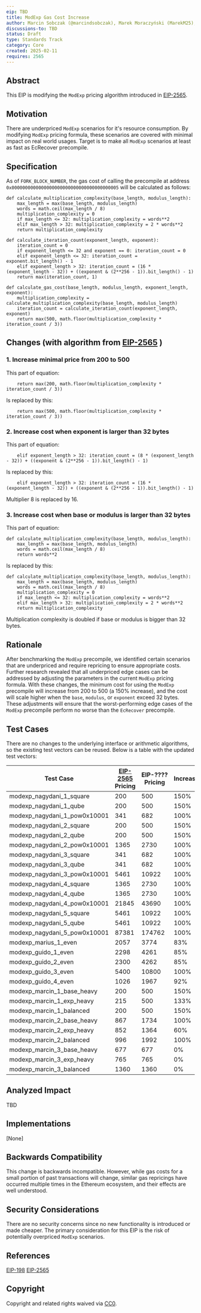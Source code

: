 ```yaml
---
eip: TBD
title: ModExp Gas Cost Increase
author: Marcin Sobczak (@marcindsobczak), Marek Moraczyński (MarekM25), Marcos Maceo (@stdevMac)
discussions-to: TBD
status: Draft
type: Standards Track
category: Core
created: 2025-02-11
requires: 2565
---
```


## Abstract
This EIP is modifying the `ModExp` pricing algorithm introduced in [EIP-2565](./eip-2565.md).

## Motivation
There are underpriced `ModExp` scenarios for it's resource consumption. By modifying `ModExp` pricing formula, these scenarios are covered with minimal impact on real world usages. Target is to make all `ModExp` scenarios at least as fast as EcRecover precompile.

## Specification
As of `FORK_BLOCK_NUMBER`, the gas cost of calling the precompile at address `0x0000000000000000000000000000000000000005` will be calculated as follows:
```
def calculate_multiplication_complexity(base_length, modulus_length):
    max_length = max(base_length, modulus_length)
    words = math.ceil(max_length / 8)
    multiplication_complexity = 0
    if max_length <= 32: multiplication_complexity = words**2
    elif max_length > 32: multiplication_complexity = 2 * words**2
    return multiplication_complexity

def calculate_iteration_count(exponent_length, exponent):
    iteration_count = 0
    if exponent_length <= 32 and exponent == 0: iteration_count = 0
    elif exponent_length <= 32: iteration_count = exponent.bit_length() - 1
    elif exponent_length > 32: iteration_count = (16 * (exponent_length - 32)) + ((exponent & (2**256 - 1)).bit_length() - 1)
    return max(iteration_count, 1)

def calculate_gas_cost(base_length, modulus_length, exponent_length, exponent):
    multiplication_complexity = calculate_multiplication_complexity(base_length, modulus_length)
    iteration_count = calculate_iteration_count(exponent_length, exponent)
    return max(500, math.floor(multiplication_complexity * iteration_count / 3))
```

## Changes (with algorithm from [EIP-2565](./eip-2565.md) )
### 1. Increase minimal price from 200 to 500
This part of equation:
```
    return max(200, math.floor(multiplication_complexity * iteration_count / 3))
```
Is replaced by this:
```
    return max(500, math.floor(multiplication_complexity * iteration_count / 3))
```

### 2. Increase cost when exponent is larger than 32 bytes
This part of equation:
```
    elif exponent_length > 32: iteration_count = (8 * (exponent_length - 32)) + ((exponent & (2**256 - 1)).bit_length() - 1)
```
Is replaced by this:
```
    elif exponent_length > 32: iteration_count = (16 * (exponent_length - 32)) + ((exponent & (2**256 - 1)).bit_length() - 1)
```
Multiplier 8 is replaced by 16.

### 3. Increase cost when base or modulus is larger than 32 bytes
This part of equation:
```
def calculate_multiplication_complexity(base_length, modulus_length):
    max_length = max(base_length, modulus_length)
    words = math.ceil(max_length / 8)
    return words**2
```
Is replaced by this:
```
def calculate_multiplication_complexity(base_length, modulus_length):
    max_length = max(base_length, modulus_length)
    words = math.ceil(max_length / 8)
    multiplication_complexity = 0
    if max_length <= 32: multiplication_complexity = words**2
    elif max_length > 32: multiplication_complexity = 2 * words**2
    return multiplication_complexity
```
Multiplication complexity is doubled if base or modulus is bigger than 32 bytes.

## Rationale
After benchmarking the `ModExp` precompile, we identified certain scenarios that are underpriced and require repricing to ensure appropriate costs. Further research revealed that all underpriced edge cases can be addressed by adjusting the parameters in the current `ModExp` pricing formula. With these changes, the minimum cost for using the `ModExp` precompile will increase from 200 to 500 (a 150% increase), and the cost will scale higher when the `base`, `modulus`, or `exponent` exceed 32 bytes. These adjustments will ensure that the worst-performing edge cases of the `ModExp` precompile perform no worse than the `EcRecover` precompile.
## Test Cases
There are no changes to the underlying interface or arithmetic algorithms, so the existing test vectors can be reused. Below is a table with the updated test vectors:

| Test Case                    | [EIP-2565](./eip-2565.md) Pricing | EIP-???? Pricing | Increase |
|------------------------------|-----|-----|----|
| modexp_nagydani_1_square     | 200 | 500 | 150% |
| modexp_nagydani_1_qube       | 200 | 500 | 150% |
| modexp_nagydani_1_pow0x10001 | 341 | 682 | 100% |
| modexp_nagydani_2_square     | 200 | 500 | 150% |
| modexp_nagydani_2_qube       | 200 | 500 | 150% |
| modexp_nagydani_2_pow0x10001 | 1365 | 2730 | 100% |
| modexp_nagydani_3_square     | 341 | 682 | 100% |
| modexp_nagydani_3_qube       | 341 | 682 | 100% |
| modexp_nagydani_3_pow0x10001 | 5461 | 10922 | 100% |
| modexp_nagydani_4_square     | 1365 | 2730 | 100% |
| modexp_nagydani_4_qube       | 1365 | 2730 | 100% |
| modexp_nagydani_4_pow0x10001 | 21845 | 43690 | 100% |
| modexp_nagydani_5_square     | 5461 | 10922 | 100% |
| modexp_nagydani_5_qube       | 5461 | 10922 | 100% |
| modexp_nagydani_5_pow0x10001 | 87381 | 174762 | 100% |
| modexp_marius_1_even         | 2057 | 3774 | 83% |
| modexp_guido_1_even          | 2298 | 4261 | 85% |
| modexp_guido_2_even          | 2300 | 4262 | 85% |
| modexp_guido_3_even          | 5400 | 10800 | 100% |
| modexp_guido_4_even          | 1026 | 1967 | 92% |
| modexp_marcin_1_base_heavy   | 200 | 500 | 150% |
| modexp_marcin_1_exp_heavy    | 215 | 500 | 133% |
| modexp_marcin_1_balanced     | 200 | 500 | 150% |
| modexp_marcin_2_base_heavy   | 867 | 1734 | 100% |
| modexp_marcin_2_exp_heavy    | 852 | 1364 | 60% |
| modexp_marcin_2_balanced     | 996 | 1992 | 100% |
| modexp_marcin_3_base_heavy   | 677 | 677 | 0% |
| modexp_marcin_3_exp_heavy    | 765 | 765 | 0% |
| modexp_marcin_3_balanced     | 1360 | 1360 | 0% |

## Analyzed Impact
TBD

## Implementations
[None]

## Backwards Compatibility
This change is backwards incompatible. However, while gas costs for a small portion of past transactions will change, similar gas repricings have occurred multiple times in the Ethereum ecosystem, and their effects are well understood.

## Security Considerations
There are no security concerns since no new functionality is introduced or made cheaper. The primary consideration for this EIP is the risk of potentially overpriced `ModExp` scenarios.

## References
[EIP-198](./eip-198.md) 
[EIP-2565](./eip-2565.md) 

## Copyright
Copyright and related rights waived via [CC0](../LICENSE.md).
